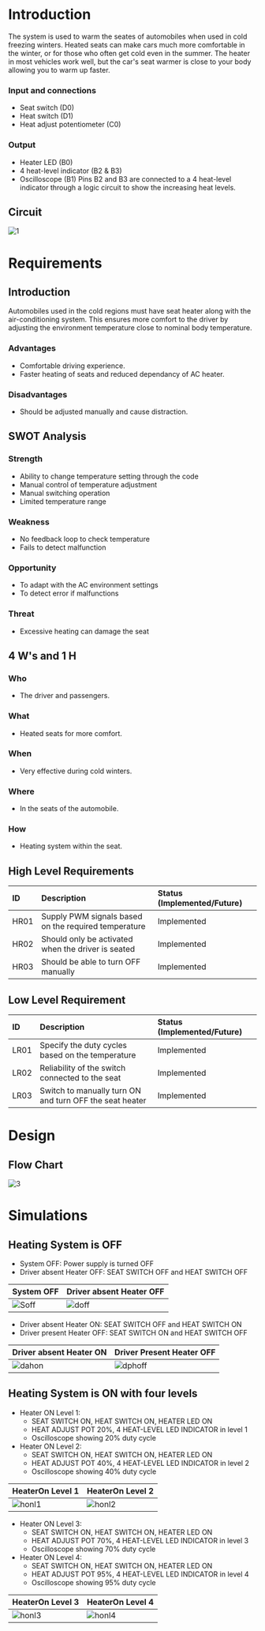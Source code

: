 # Introduction

The system is used to warm the seates of automobiles when used in cold freezing winters.
Heated seats can make cars much more comfortable in the winter, or for those who often get cold even in the summer. The heater in most vehicles work well, but the car's seat warmer is close to your body allowing you to warm up faster.
### Input and connections
- Seat switch (D0)
- Heat switch (D1)
- Heat adjust potentiometer (C0)
### Output
- Heater LED (B0)
- 4 heat-level indicator (B2 & B3)
- Oscilloscope (B1)
Pins B2 and B3 are connected to a 4 heat-level indicator through a logic circuit to show the increasing heat levels.


## Circuit
 


![1](https://user-images.githubusercontent.com/102032303/164615045-7e1d4793-18f1-4712-9c8b-8f82e9329e6e.png)

# Requirements
## Introduction
Automobiles used in the cold regions must have seat heater along with the air-conditioning system. This ensures more comfort to the driver by adjusting the environment temperature close to nominal body temperature.

### Advantages
- Comfortable driving experience.
- Faster heating of seats and reduced dependancy of AC heater.

### Disadvantages
- Should be adjusted manually and cause distraction.

## SWOT Analysis
### Strength
- Ability to change temperature setting through the code
- Manual control of temperature adjustment
- Manual switching operation
- Limited temperature range

### Weakness
- No feedback loop to check temperature
- Fails to detect malfunction

### Opportunity
- To adapt with the AC environment settings
- To detect error if malfunctions

### Threat
- Excessive heating can damage the seat

## 4 W's and 1 H

### Who
- The driver and passengers.
### What
- Heated seats for more comfort.
### When
- Very effective during cold winters.
### Where
- In the seats of the automobile.
### How
- Heating system within the seat.

## High Level Requirements



|ID|	Description	|Status (Implemented/Future)|
| :-------- | :------- | :------------------------- |
|HR01|	Supply PWM signals based on the required temperature	|Implemented|
|HR02|	Should only be activated when the driver is seated	|Implemented|
|HR03|	Should be able to turn OFF manually	|Implemented|


## Low Level Requirement
|ID|Description	|Status (Implemented/Future)|
| :-------- | :------- | :------------------------- |
|LR01 |	Specify the duty cycles based on the temperature|	Implemented|
|LR02 |	Reliability of the switch connected to the seat	|Implemented|
|LR03 |	Switch to manually turn ON and turn OFF the seat heater|	Implemented|

# Design

## Flow Chart


![3](https://user-images.githubusercontent.com/102032303/164625741-869d2f8e-e67c-4926-9f74-96d898ef7fc9.png)


# Simulations
## Heating System is OFF
- System OFF: Power supply is turned OFF
- Driver absent Heater OFF: SEAT SWITCH OFF and HEAT SWITCH OFF

| System OFF|	Driver absent Heater OFF|
| :-------- | :------- | 
|![Soff](https://user-images.githubusercontent.com/102032303/164645802-a72d7f71-6341-4d6c-9b3d-9ef5e64d22f4.png)  | ![doff](https://user-images.githubusercontent.com/102032303/164645852-d7ee7e58-74a1-4916-84aa-dbffd1b7c976.png) |



- Driver absent Heater ON: SEAT SWITCH OFF and HEAT SWITCH ON
- Driver present Heater OFF: SEAT SWITCH ON and HEAT SWITCH OFF


|Driver absent Heater ON|	Driver Present Heater OFF|
| :-------- | :------- | 
|![dahon](https://user-images.githubusercontent.com/102032303/164646372-a706f55e-fe20-4ef7-b090-bcf397240cce.png)| ![dphoff](https://user-images.githubusercontent.com/102032303/164646429-3e51f1c8-0c2f-4aac-89dc-e98ba9b5608b.png) |


## Heating System is ON with four levels
- Heater ON Level 1:
   -  SEAT SWITCH ON, HEAT SWITCH ON, HEATER LED ON
   - HEAT ADJUST POT 20%, 4 HEAT-LEVEL LED INDICATOR in level 1
   - Oscilloscope showing 20% duty cycle
- Heater ON Level 2:
   - SEAT SWITCH ON, HEAT SWITCH ON, HEATER LED ON
   - HEAT ADJUST POT 40%, 4 HEAT-LEVEL LED INDICATOR in level 2
   - Oscilloscope showing 40% duty cycle

|HeaterOn Level 1|	HeaterOn Level 2|
| :-------- | :------- | 
| ![honl1](https://user-images.githubusercontent.com/102032303/164646662-0830ab45-ef63-42ea-b70b-0d222cbba77a.png)| ![honl2](https://user-images.githubusercontent.com/102032303/164646746-a6a3f606-3764-41c6-97a3-172876b87211.png)|


- Heater ON Level 3:
   - SEAT SWITCH ON, HEAT SWITCH ON, HEATER LED ON
   - HEAT ADJUST POT 70%, 4 HEAT-LEVEL LED INDICATOR in level 3
   - Oscilloscope showing 70% duty cycle
- Heater ON Level 4:
   - SEAT SWITCH ON, HEAT SWITCH ON, HEATER LED ON
   - HEAT ADJUST POT 95%, 4 HEAT-LEVEL LED INDICATOR in level 4
   - Oscilloscope showing 95% duty cycle
   
|HeaterOn Level 3	|HeaterOn Level 4|
| :-------- | :------- | 
|![honl3](https://user-images.githubusercontent.com/102032303/164647180-014cd3b6-b39c-4a39-acad-2e60a1f29d88.png) |![honl4](https://user-images.githubusercontent.com/102032303/164647214-2d8963f4-b79f-4a90-9c6a-9b3d99624a4c.png) |
